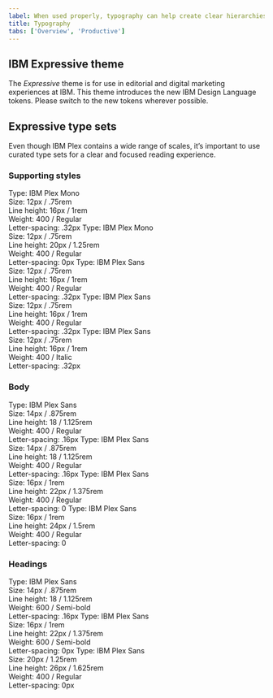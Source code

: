 ```yaml
---
label: When used properly, typography can help create clear hierarchies, organize information, and guide users through the product or experience.
title: Typography
tabs: ['Overview', 'Productive']
---
```


## IBM Expressive theme

The _Expressive_ theme is for use in editorial and digital marketing experiences at IBM. This theme introduces the new IBM Design Language tokens. Please switch to the new tokens wherever possible.

## Expressive type sets

Even though IBM Plex contains a wide range of scales, it’s important to use curated type sets for a clear and focused reading experience.

### Supporting styles

<type-spec token="code-01" description="This is for inline code snippets and smaller code elements.">
Type: IBM Plex Mono<br />
Size: 12px / .75rem<br />
Line height: 16px / 1rem <br />
Weight: 400 / Regular<br />
Letter-spacing: .32px
</type-spec>
<type-spec token="code-02" description="This is for large code snippets and larger code elements.">
Type: IBM Plex Mono<br />
Size: 12px / .75rem<br />
Line height: 20px / 1.25rem <br />
Weight: 400 / Regular<br />
Letter-spacing: 0px
</type-spec>
<type-spec token="label-01" description="This is for field labels in components and error messages.">
Type: IBM Plex Sans<br />
Size: 12px / .75rem<br />
Line height: 16px / 1rem <br />
Weight: 400 / Regular<br />
Letter-spacing: .32px
</type-spec>
<type-spec token="caption-01" description="This is for captions or legal content in a layout — not for body copy.">
Type: IBM Plex Sans<br />
Size: 12px / .75rem<br />
Line height: 16px / 1rem <br />
Weight: 400 / Regular<br />
Letter-spacing: .32px
</type-spec>
<type-spec token="helper-text-01" description="This is for explanatory helper text that appears below a field title within a component.">
Type: IBM Plex Sans<br />
Size: 12px / .75rem<br />
Line height: 16px / 1rem <br />
Weight: 400 / Italic<br />
Letter-spacing: .32px
</type-spec>

### Body

<type-spec token="body-short-01" description="This is for short paragraphs with no more than four lines and is commonly used in components.">
Type: IBM Plex Sans<br />
Size: 14px / .875rem<br />
Line height: 18 / 1.125rem <br />
Weight: 400 / Regular<br />
Letter-spacing: .16px
</type-spec>
<type-spec token="body-long-01" description="This is commonly used in both the expressive and the productive type theme layouts for long paragraphs with more than four lines. It is a good size for comfortable, long-form reading. Use this for longer body copy in components such as accordion or structured list. Always left-align this type; never center it.">
Type: IBM Plex Sans<br />
Size: 14px / .875rem<br />
Line height: 18 / 1.125rem <br />
Weight: 400 / Regular<br />
Letter-spacing: .16px
</type-spec>
<type-spec token="body-short-02" description="This is for short paragraphs with no more than four lines and is commonly used in the expressive type theme for layouts.">
Type: IBM Plex Sans<br />
Size: 16px / 1rem<br />
Line height: 22px / 1.375rem <br />
Weight: 400 / Regular<br />
Letter-spacing: 0
</type-spec>
<type-spec token="body-long-02" description="This is commonly used in the expressive type theme layouts for long paragraphs with more than four lines. The looser line height and larger size makes for comfortable, long-form reading, in mediums that allow for more space. This size type is rarely used for body copy in components. Always left-align type; never center it.">
Type: IBM Plex Sans<br />
Size: 16px / 1rem<br />
Line height: 24px / 1.5rem <br />
Weight: 400 / Regular<br />
Letter-spacing: 0
</type-spec>

### Headings

<type-spec token="heading-01" description="This is for component and layout headings.">
Type: IBM Plex Sans<br />
Size: 14px / .875rem<br />
Line height: 18 / 1.125rem <br />
Weight: 600 / Semi-bold<br />
Letter-spacing: .16px
</type-spec>
<type-spec token="heading-02" description="This is for component and layout headings.">
Type: IBM Plex Sans<br />
Size: 16px / 1rem<br />
Line height: 22px / 1.375rem <br />
Weight: 600 / Semi-bold<br />
Letter-spacing: 0px
</type-spec>
<type-spec token="expressive-heading-03" description="This is for component and layout headings.">
Type: IBM Plex Sans<br />
Size: 20px / 1.25rem<br />
Line height: 26px / 1.625rem <br />
Weight: 400 / Regular<br />
Letter-spacing: 0px
</type-spec>
